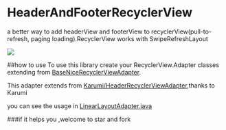 # HeaderAndFooterRecyclerView
a better way to add headerView and footerView to recyclerView(pull-to-refresh, paging loading).RecyclerView works with SwipeRefreshLayout

![](https://github.com/vienan/HeaderAndFooterRecyclerView/blob/master/screenshot/screenshot.gif)


##how to use
 To use this library create your RecyclerView.Adapter classes extending from [BaseNiceRecyclerViewAdapter](https://github.com/vienan/HeaderAndFooterRecyclerView/blob/master/library/src/main/java/com/vienan/baseNiceRecyclerViewAdapter/BaseNiceRecyclerViewAdapter.java).
 
This adapter extends from [Karumi/HeaderRecyclerViewAdapter](https://github.com/Karumi/HeaderRecyclerView),thanks to Karumi

you can see the usage in [LinearLayoutAdapter.java](https://github.com/vienan/HeaderAndFooterRecyclerView/blob/master/app/src/main/java/com/vienan/recyclerview/adapter/LinearLayoutAdapter.java)


###if it helps you ,welcome to star and fork
